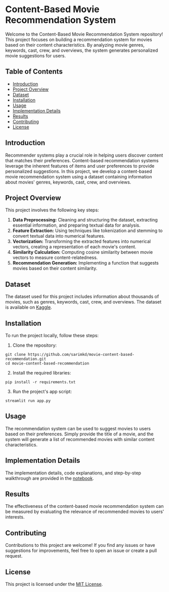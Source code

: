 # Content-Based Movie Recommendation System

Welcome to the Content-Based Movie Recommendation System repository! This project focuses on building a recommendation system for movies based on their content characteristics. By analyzing movie genres, keywords, cast, crew, and overviews, the system generates personalized movie suggestions for users.

## Table of Contents

- [Introduction](#introduction)
- [Project Overview](#project-overview)
- [Dataset](#dataset)
- [Installation](#installation)
- [Usage](#usage)
- [Implementation Details](#implementation-details)
- [Results](#results)
- [Contributing](#contributing)
- [License](#license)

## Introduction

Recommender systems play a crucial role in helping users discover content that matches their preferences. Content-based recommendation systems leverage the inherent features of items and user preferences to provide personalized suggestions. In this project, we develop a content-based movie recommendation system using a dataset containing information about movies' genres, keywords, cast, crew, and overviews.

## Project Overview

This project involves the following key steps:

1. **Data Preprocessing:** Cleaning and structuring the dataset, extracting essential information, and preparing textual data for analysis.
2. **Feature Extraction:** Using techniques like tokenization and stemming to convert textual data into numerical features.
3. **Vectorization:** Transforming the extracted features into numerical vectors, creating a representation of each movie's content.
4. **Similarity Calculation:** Computing cosine similarity between movie vectors to measure content-relatedness.
5. **Recommendation Generation:** Implementing a function that suggests movies based on their content similarity.

## Dataset

The dataset used for this project includes information about thousands of movies, such as genres, keywords, cast, crew, and overviews. The dataset is available on [Kaggle](https://www.kaggle.com/datasets/gazu468/tmdb-10000-movies-dataset).

## Installation

To run the project locally, follow these steps:
1. Clone the repository:
```
git clone https://github.com/sarimkd/movie-content-based-recommendation.git
cd movie-content-based-recommendation
```
2. Install the required libraries:
```
pip install -r requirements.txt
```
3. Run the project's app script:
```
streamlit run app.py
```

## Usage

The recommendation system can be used to suggest movies to users based on their preferences. Simply provide the title of a movie, and the system will generate a list of recommended movies with similar content characteristics.

## Implementation Details

The implementation details, code explanations, and step-by-step walkthrough are provided in the [notebook](notebook.ipynb).

## Results

The effectiveness of the content-based movie recommendation system can be measured by evaluating the relevance of recommended movies to users' interests.

## Contributing

Contributions to this project are welcome! If you find any issues or have suggestions for improvements, feel free to open an issue or create a pull request.

## License

This project is licensed under the [MIT License](LICENSE).

